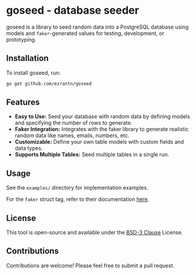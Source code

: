 # goseed - database seeder

goseed is a library to seed random data into a PostgreSQL database using models and `faker`-generated values for testing, development, or prototyping.

## Installation

To install goseed, run:

```bash
go get github.com/ezrantn/goseed
```

## Features

- **Easy to Use:** Seed your database with random data by defining models and specifying the number of rows to generate.
- **Faker Integration:** Integrates with the faker library to generate realistic random data like names, emails, numbers, etc.
- **Customizable:** Define your own table models with custom fields and data types.
- **Supports Multiple Tables:** Seed multiple tables in a single run.
  
## Usage

See the `examples/` directory for implementation examples.

For the `faker` struct tag, refer to their documentation [here](https://github.com/go-faker/faker/blob/main/example_with_tags_test.go).

## License

This tool is open-source and available under the [BSD-3 Clause](https://github.com/ezrantn/goseed/blob/main/LICENSE) License.

## Contributions

Contributions are welcome! Please feel free to submit a pull request.
